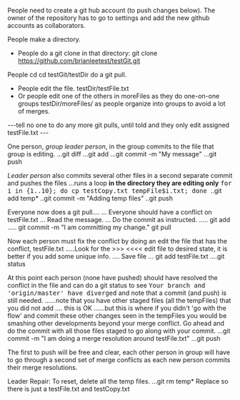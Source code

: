 People need to create a git hub account (to push changes below).
The owner of the repository has to go to settings and add the new github accounts as collaborators. 

People make a directory.
+ People do a git clone in that directory:
git clone https://github.com/brianleetest/testGit.git

People cd cd testGit/testDir do a git pull.  
+ People edit the file. 
  testDir/testFile.txt 
+  Or people edit  one of the others in moreFiles as they do one-on-one groups testDir/moreFiles/
  as people organize into groups to avoid a lot of merges.


---tell no one to do any more git pulls, until told and they only edit assigned  testFile.txt ---

One person, <em>group leader person</em>, in the group commits to the file that group is editing.
...git diff
...git add
...git commit -m "My message"
...git push


<em>Leader person</em> also commits several other files in a second separate commit and pushes the files 
...runs a loop <b>in the directory they are editing only</b>  <tt>for i in {1..10}; do cp testCopy.txt tempFile$i.txt; done </tt>
..git add temp*
..git commit -m "Adding temp files"
..git push

Everyone now does a git pull....
... Everyone should have a conflict on testFile.txt
... Read the message.
... Do the commit as instructed.
..... git add
..... git commit -m  "I am committing my change."
git pull

Now each person must fix the conflict by doing an edit the file that has the conflict, testFile.txt
.....Look for the >>>  <<<<  edit file to desired state, it is better if you add some unique info.
.... Save file
... git add testFile.txt
....git status

At this point each person (none have pushed) should have resolved the conflict in the file and can do a git status to see <tt>Your branch and 'origin/master' have diverged</tt> and note that a commit (and push) is still needed.
......note that you have other staged files (all the tempFiles) that you did not add .... this is OK
......but this is where if you didn't 'go with the flow' and commit these other changes seen in the tempFiles you would be smashing other developments beyond your merge conflict.  Go ahead and do the commit with all those files staged to go along with your commit.
...git commit -m "I am doing a merge resolution around testFile.txt"
...git push

The first to push will be free and clear, each other person in group will have to go through
a second set of  merge conflicts as each new person commits their merge resolutions.


Leader Repair:  To reset, delete all the temp files.
...git rm temp* 
Replace so there is just a testFile.txt  and testCopy.txt

